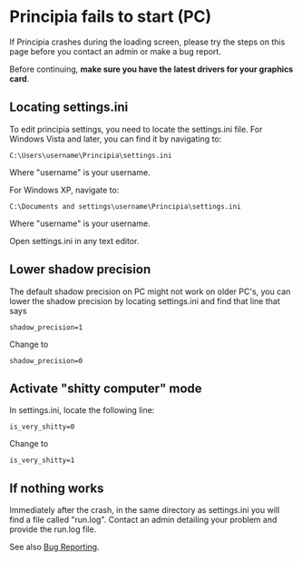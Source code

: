 # Principia fails to start (PC)
If Principia crashes during the loading screen, please try the steps on this page before you contact an admin or make a bug report.

Before continuing, **make sure you have the latest drivers for your graphics card**.

## Locating settings.ini
To edit principia settings, you need to locate the settings.ini file. For Windows Vista and later, you can find it by navigating to:

`C:\Users\username\Principia\settings.ini`

Where "username" is your username.

For Windows XP, navigate to:

`C:\Documents and settings\username\Principia\settings.ini`

Where "username" is your username.

Open settings.ini in any text editor.

## Lower shadow precision
The default shadow precision on PC might not work on older PC's, you can lower the shadow precision by locating settings.ini and find that line that says

`shadow_precision=1`

Change to

`shadow_precision=0`

## Activate "shitty computer" mode
In settings.ini, locate the following line:

`is_very_shitty=0`

Change to

`is_very_shitty=1`

## If nothing works
Immediately after the crash, in the same directory as settings.ini you will find a file called "run.log". Contact an admin detailing your problem and provide the run.log file.

See also [Bug Reporting](Bug_Reporting).